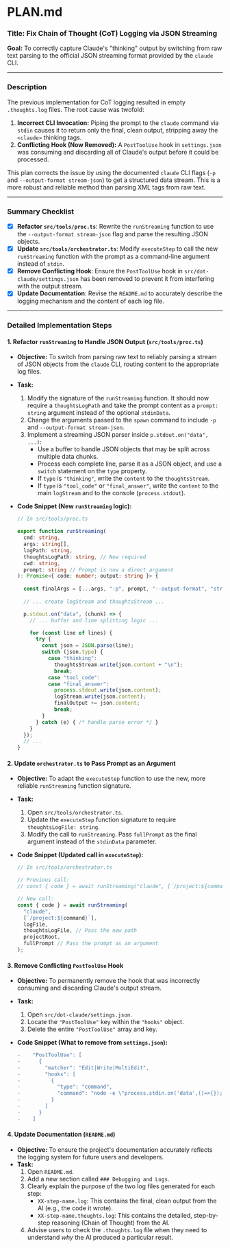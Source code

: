 

# PLAN.md

### **Title: Fix Chain of Thought (CoT) Logging via JSON Streaming**

**Goal:** To correctly capture Claude's "thinking" output by switching from raw text parsing to the official JSON streaming format provided by the `claude` CLI.

---

### **Description**

The previous implementation for CoT logging resulted in empty `.thoughts.log` files. The root cause was twofold:

1.  **Incorrect CLI Invocation:** Piping the prompt to the `claude` command via `stdin` causes it to return only the final, clean output, stripping away the `<claude>` thinking tags.
2.  **Conflicting Hook (Now Removed):** A `PostToolUse` hook in `settings.json` was consuming and discarding all of Claude's output before it could be processed.

This plan corrects the issue by using the documented `claude` CLI flags (`-p` and `--output-format stream-json`) to get a structured data stream. This is a more robust and reliable method than parsing XML tags from raw text.

---

### **Summary Checklist**

-   [x] **Refactor `src/tools/proc.ts`**: Rewrite the `runStreaming` function to use the `--output-format stream-json` flag and parse the resulting JSON objects.
-   [x] **Update `src/tools/orchestrator.ts`**: Modify `executeStep` to call the new `runStreaming` function with the prompt as a command-line argument instead of `stdin`.
-   [x] **Remove Conflicting Hook**: Ensure the `PostToolUse` hook in `src/dot-claude/settings.json` has been removed to prevent it from interfering with the output stream.
-   [x] **Update Documentation**: Revise the `README.md` to accurately describe the logging mechanism and the content of each log file.

---

### **Detailed Implementation Steps**

#### 1. Refactor `runStreaming` to Handle JSON Output (`src/tools/proc.ts`)

*   **Objective:** To switch from parsing raw text to reliably parsing a stream of JSON objects from the `claude` CLI, routing content to the appropriate log files.
*   **Task:**
    1.  Modify the signature of the `runStreaming` function. It should now require a `thoughtsLogPath` and take the prompt content as a `prompt: string` argument instead of the optional `stdinData`.
    2.  Change the arguments passed to the `spawn` command to include `-p` and `--output-format stream-json`.
    3.  Implement a streaming JSON parser inside `p.stdout.on("data", ...)`:
        *   Use a buffer to handle JSON objects that may be split across multiple data chunks.
        *   Process each complete line, parse it as a JSON object, and use a `switch` statement on the `type` property.
        *   If `type` is `"thinking"`, write the `content` to the `thoughtsStream`.
        *   If `type` is `"tool_code"` or `"final_answer"`, write the `content` to the main `logStream` and to the console (`process.stdout`).

*   **Code Snippet (New `runStreaming` logic):**
    ```typescript
    // In src/tools/proc.ts

    export function runStreaming(
      cmd: string,
      args: string[],
      logPath: string,
      thoughtsLogPath: string, // Now required
      cwd: string,
      prompt: string // Prompt is now a direct argument
    ): Promise<{ code: number; output: string }> {
      
      const finalArgs = [...args, "-p", prompt, "--output-format", "stream-json"];
      
      // ... create logStream and thoughtsStream ...

      p.stdout.on("data", (chunk) => {
        // ... buffer and line splitting logic ...

        for (const line of lines) {
          try {
            const json = JSON.parse(line);
            switch (json.type) {
              case "thinking":
                thoughtsStream.write(json.content + "\n");
                break;
              case "tool_code":
              case "final_answer":
                process.stdout.write(json.content);
                logStream.write(json.content);
                finalOutput += json.content;
                break;
            }
          } catch (e) { /* handle parse error */ }
        }
      });
      // ...
    }
    ```

#### 2. Update `orchestrator.ts` to Pass Prompt as an Argument

*   **Objective:** To adapt the `executeStep` function to use the new, more reliable `runStreaming` function signature.
*   **Task:**
    1.  Open `src/tools/orchestrator.ts`.
    2.  Update the `executeStep` function signature to require `thoughtsLogFile: string`.
    3.  Modify the call to `runStreaming`. Pass `fullPrompt` as the final argument instead of the `stdinData` parameter.

*   **Code Snippet (Updated call in `executeStep`):**
    ```typescript
    // In src/tools/orchestrator.ts

    // Previous call:
    // const { code } = await runStreaming("claude", [`/project:${command}`], logFile, projectRoot, fullPrompt);

    // New call:
    const { code } = await runStreaming(
      "claude",
      [`/project:${command}`],
      logFile,
      thoughtsLogFile, // Pass the new path
      projectRoot,
      fullPrompt // Pass the prompt as an argument
    );
    ```

#### 3. Remove Conflicting `PostToolUse` Hook

*   **Objective:** To permanently remove the hook that was incorrectly consuming and discarding Claude's output stream.
*   **Task:**
    1.  Open `src/dot-claude/settings.json`.
    2.  Locate the `"PostToolUse"` key within the `"hooks"` object.
    3.  Delete the entire `"PostToolUse"` array and key.

*   **Code Snippet (What to remove from `settings.json`):**
    ```diff
    -    "PostToolUse": [
    -      {
    -        "matcher": "Edit|Write|MultiEdit",
    -        "hooks": [
    -          {
    -            "type": "command",
    -            "command": "node -e \"process.stdin.on('data',()=>{});\" >/dev/null 2>&1 || true"
    -          }
    -        ]
    -      }
    -    ]
    ```

#### 4. Update Documentation (`README.md`)

*   **Objective:** To ensure the project's documentation accurately reflects the logging system for future users and developers.
*   **Task:**
    1.  Open `README.md`.
    2.  Add a new section called `### Debugging and Logs`.
    3.  Clearly explain the purpose of the two log files generated for each step:
        *   `XX-step-name.log`: This contains the final, clean output from the AI (e.g., the code it wrote).
        *   `XX-step-name.thoughts.log`: This contains the detailed, step-by-step reasoning (Chain of Thought) from the AI.
    4.  Advise users to check the `.thoughts.log` file when they need to understand *why* the AI produced a particular result.
